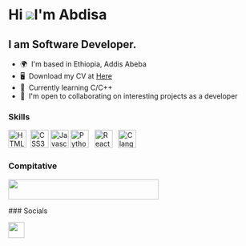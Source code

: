 


Hi ![](https://user-images.githubusercontent.com/18350557/176309783-0785949b-9127-417c-8b55-ab5a4333674e.gif)I'm Abdisa
========================================================================================================================================  
I am Software Developer.
--------------------------

*   🌍  I'm based in Ethiopia, Addis Abeba
*   🖥️  Download my CV at <a target="_blank" rel="noreferrer" href='https://github.com/abdimk/abdimk/main/CV.pdf'>Here</a>
*   🧠  Currently learning C/C++
*   🤝  I'm open to collaborating on interesting projects as a developer
### Skills

<p align="left">
<a href="https://developer.mozilla.org/en-US/docs/Glossary/HTML5" target="_blank" rel="noreferrer"><img src="https://raw.githubusercontent.com/danielcranney/readme-generator/main/public/icons/skills/html5-colored.svg" width="36" height="36" alt="HTML5" /></a> &nbsp;<a href="https://www.w3.org/TR/CSS/#css" target="_blank" rel="noreferrer"><img src="https://raw.githubusercontent.com/danielcranney/readme-generator/main/public/icons/skills/css3-colored.svg" width="36" height="36" alt="CSS3" /></a> 
<a href="https://developer.mozilla.org/en-US/docs/Web/JavaScript" target="_blank" rel="noreferrer"><img src="https://upload.wikimedia.org/wikipedia/commons/6/6a/JavaScript-logo.png" width="36" height="36" alt="Javascript" /></a> 
<a href="https://www.python.org/" target="_blank" rel="noreferrer"><img src="https://upload.wikimedia.org/wikipedia/commons/thumb/c/c3/Python-logo-notext.svg/1200px-Python-logo-notext.svg.png" width="36" height="36" alt="Python" /></a> &nbsp;
<a href="https://en.wikipedia.org/wiki/C%2B%a" target="_blank" rel="noreferrer"><img src="https://upload.wikimedia.org/wikipedia/commons/thumb/1/18/ISO_C%2B%2B_Logo.svg/800px-ISO_C%2B%2B_Logo.svg.png" width="36" height="36" alt="React" /></a> &nbsp;
<a href="https://en.wikipedia.org/wiki/C_(programming_language)" target="_blank" rel="noreferrer"><img src="https://upload.wikimedia.org/wikipedia/commons/thumb/1/18/C_Programming_Language.svg/926px-C_Programming_Language.svg.png" width="36" height="36" alt="C lang" /></a> &nbsp;
<!-- <a href="https://en.wikipedia.org/wiki/Java_(programming_language)" target="_blank" rel="noreferrer"><img src="https://i.ibb.co/SsTSkxS/Java-Logo.jpg" width="512px" height="130px" alt="Java lang" /></a> &nbsp; -->


### Compitative 

<p align="left"> <a href="https://leetcode.com/abdisa/" target="_blank" rel="noreferrer"><img src="https://i.ibb.co/zmrD32n/leetcode-button-icon-151892.png" width="300" height="40" /></a></p>
 ### Socials

<p align="left"> <a href="https://t.me/iamnetkas/" target="_blank" rel="noreferrer"><img src="https://upload.wikimedia.org/wikipedia/commons/thumb/8/82/Telegram_logo.svg/480px-Telegram_logo.svg.png" width="32" height="32" /></a></p>


